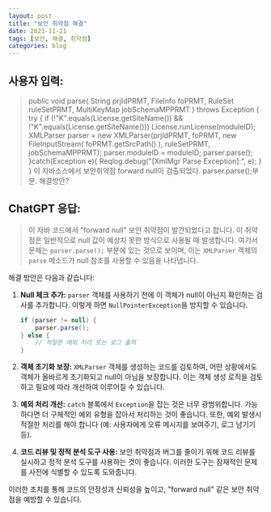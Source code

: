 ```yaml
---
layout: post
title: "보안 취약점 해결"
date: 2023-11-21
tags: [보안, 해결, 취약점]
categories: blog
---
```


## 사용자 입력:
> 	public void parse( String prjIdPRMT, FileInfo foPRMT, RuleSet ruleSetPRMT, MultiKeyMap jobSchemaMPPRMT ) throws Exception
	{
		try
		{
			if (!"K".equals(License.getSiteName()) && !"K".equals(License.getSiteName())) License.runLicense(moduleID);
	    	XMLParser parser = new XMLParser(prjIdPRMT, foPRMT, new FileInputStream( foPRMT.getSrcPath() ), ruleSetPRMT, jobSchemaMPPRMT);
			parser.moduleID = moduleID;	
			parser.parse();
		}catch(Exception e){
			Reqlog.debug("[XmlMgr Parse Exception]:", e);
		}
    }  이 자바소스에서 보안취약점 forward null이 검출되었다. parser.parse();부분. 해결방안?

## ChatGPT 응답:
> 이 자바 코드에서 "forward null" 보안 취약점이 발견되었다고 합니다. 이 취약점은 일반적으로 null 값이 예상치 못한 방식으로 사용될 때 발생합니다. 여기서 문제는 `parser.parse();` 부분에 있는 것으로 보이며, 이는 `XMLParser` 객체의 `parse` 메소드가 null 참조를 사용할 수 있음을 나타냅니다.

해결 방안은 다음과 같습니다:

1. **Null 체크 추가:** `parser` 객체를 사용하기 전에 이 객체가 null이 아닌지 확인하는 검사를 추가합니다. 이렇게 하면 `NullPointerException`을 방지할 수 있습니다.

   ```java
   if (parser != null) {
       parser.parse();
   } else {
       // 적절한 예외 처리 또는 로그 출력
   }
   ```

2. **객체 초기화 보장:** `XMLParser` 객체를 생성하는 코드를 검토하여, 어떤 상황에서도 객체가 올바르게 초기화되고 null이 아님을 보장합니다. 이는 객체 생성 로직을 검토하고 필요에 따라 개선하여 이루어질 수 있습니다.

3. **예외 처리 개선:** `catch` 블록에서 `Exception`을 잡는 것은 너무 광범위합니다. 가능하다면 더 구체적인 예외 유형을 잡아서 처리하는 것이 좋습니다. 또한, 예외 발생시 적절한 처리를 해야 합니다 (예: 사용자에게 오류 메시지를 보여주기, 로그 남기기 등).

4. **코드 리뷰 및 정적 분석 도구 사용:** 보안 취약점과 버그를 줄이기 위해 코드 리뷰를 실시하고 정적 분석 도구를 사용하는 것이 좋습니다. 이러한 도구는 잠재적인 문제를 사전에 식별할 수 있도록 도와줍니다.

이러한 조치를 통해 코드의 안정성과 신뢰성을 높이고, "forward null" 같은 보안 취약점을 예방할 수 있습니다.

